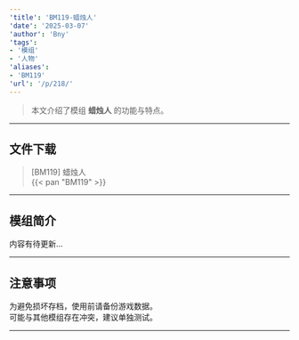 ```yaml
---
'title': 'BM119-蜡烛人'
'date': '2025-03-07'
'author': 'Bny'
'tags':
- '模组'
- '人物'
'aliases':
- 'BM119'
'url': '/p/218/'
---
```


> 本文介绍了模组 **蜡烛人** 的功能与特点。

---

## 文件下载

> [BM119] 蜡烛人  
{{< pan "BM119" >}}  

---

## 模组简介

>  
内容有待更新...  

---

## 注意事项

>  
为避免损坏存档，使用前请备份游戏数据。  
可能与其他模组存在冲突，建议单独测试。  

---

